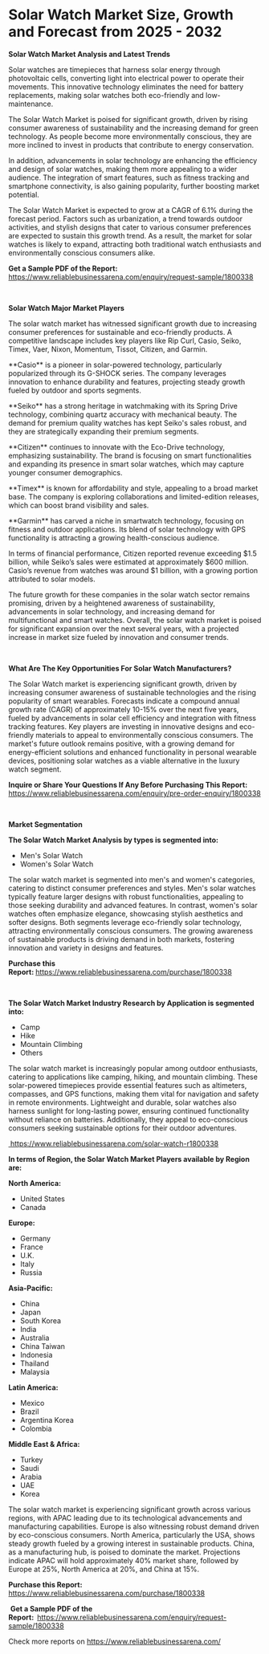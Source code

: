 <p><h1>Solar Watch Market Size, Growth and Forecast from 2025 - 2032</h1></p><p><strong>Solar Watch Market Analysis and Latest Trends</strong></p>
<p><p>Solar watches are timepieces that harness solar energy through photovoltaic cells, converting light into electrical power to operate their movements. This innovative technology eliminates the need for battery replacements, making solar watches both eco-friendly and low-maintenance. </p><p>The Solar Watch Market is poised for significant growth, driven by rising consumer awareness of sustainability and the increasing demand for green technology. As people become more environmentally conscious, they are more inclined to invest in products that contribute to energy conservation. </p><p>In addition, advancements in solar technology are enhancing the efficiency and design of solar watches, making them more appealing to a wider audience. The integration of smart features, such as fitness tracking and smartphone connectivity, is also gaining popularity, further boosting market potential. </p><p>The Solar Watch Market is expected to grow at a CAGR of 6.1% during the forecast period. Factors such as urbanization, a trend towards outdoor activities, and stylish designs that cater to various consumer preferences are expected to sustain this growth trend. As a result, the market for solar watches is likely to expand, attracting both traditional watch enthusiasts and environmentally conscious consumers alike.</p></p>
<p><strong>Get a Sample PDF of the Report:&nbsp;</strong> <a href="https://www.reliablebusinessarena.com/enquiry/request-sample/1800338?utm_campaign=2635&utm_medium=2&utm_source=Github&utm_content=ia&utm_term=04042025&utm_id=solar-watch">https://www.reliablebusinessarena.com/enquiry/request-sample/1800338</a></p>
<p>&nbsp;</p>
<p><strong>Solar Watch Major Market Players</strong></p>
<p><p>The solar watch market has witnessed significant growth due to increasing consumer preferences for sustainable and eco-friendly products. A competitive landscape includes key players like Rip Curl, Casio, Seiko, Timex, Vaer, Nixon, Momentum, Tissot, Citizen, and Garmin.</p><p>**Casio** is a pioneer in solar-powered technology, particularly popularized through its G-SHOCK series. The company leverages innovation to enhance durability and features, projecting steady growth fueled by outdoor and sports segments. </p><p>**Seiko** has a strong heritage in watchmaking with its Spring Drive technology, combining quartz accuracy with mechanical beauty. The demand for premium quality watches has kept Seiko's sales robust, and they are strategically expanding their premium segments.</p><p>**Citizen** continues to innovate with the Eco-Drive technology, emphasizing sustainability. The brand is focusing on smart functionalities and expanding its presence in smart solar watches, which may capture younger consumer demographics.</p><p>**Timex** is known for affordability and style, appealing to a broad market base. The company is exploring collaborations and limited-edition releases, which can boost brand visibility and sales.</p><p>**Garmin** has carved a niche in smartwatch technology, focusing on fitness and outdoor applications. Its blend of solar technology with GPS functionality is attracting a growing health-conscious audience.</p><p>In terms of financial performance, Citizen reported revenue exceeding $1.5 billion, while Seiko’s sales were estimated at approximately $600 million. Casio’s revenue from watches was around $1 billion, with a growing portion attributed to solar models.</p><p>The future growth for these companies in the solar watch sector remains promising, driven by a heightened awareness of sustainability, advancements in solar technology, and increasing demand for multifunctional and smart watches. Overall, the solar watch market is poised for significant expansion over the next several years, with a projected increase in market size fueled by innovation and consumer trends.</p></p>
<p>&nbsp;</p>
<p><strong>What Are The Key Opportunities For Solar Watch Manufacturers?</strong></p>
<p><p>The Solar Watch market is experiencing significant growth, driven by increasing consumer awareness of sustainable technologies and the rising popularity of smart wearables. Forecasts indicate a compound annual growth rate (CAGR) of approximately 10-15% over the next five years, fueled by advancements in solar cell efficiency and integration with fitness tracking features. Key players are investing in innovative designs and eco-friendly materials to appeal to environmentally conscious consumers. The market's future outlook remains positive, with a growing demand for energy-efficient solutions and enhanced functionality in personal wearable devices, positioning solar watches as a viable alternative in the luxury watch segment.</p></p>
<p><strong>Inquire or Share Your Questions If Any Before Purchasing This Report:</strong> <a href="https://www.reliablebusinessarena.com/enquiry/pre-order-enquiry/1800338?utm_campaign=2635&utm_medium=2&utm_source=Github&utm_content=ia&utm_term=04042025&utm_id=solar-watch">https://www.reliablebusinessarena.com/enquiry/pre-order-enquiry/1800338</a></p>
<p>&nbsp;</p>
<p><strong>Market Segmentation</strong></p>
<p><strong>The Solar Watch Market Analysis by types is segmented into:</strong></p>
<p><ul><li>Men's Solar Watch</li><li>Women's Solar Watch</li></ul></p>
<p><p>The solar watch market is segmented into men's and women's categories, catering to distinct consumer preferences and styles. Men's solar watches typically feature larger designs with robust functionalities, appealing to those seeking durability and advanced features. In contrast, women's solar watches often emphasize elegance, showcasing stylish aesthetics and softer designs. Both segments leverage eco-friendly solar technology, attracting environmentally conscious consumers. The growing awareness of sustainable products is driving demand in both markets, fostering innovation and variety in designs and features.</p></p>
<p><strong>Purchase this Report:&nbsp;</strong><a href="https://www.reliablebusinessarena.com/purchase/1800338?utm_campaign=2635&utm_medium=2&utm_source=Github&utm_content=ia&utm_term=04042025&utm_id=solar-watch">https://www.reliablebusinessarena.com/purchase/1800338</a></p>
<p>&nbsp;</p>
<p><strong>The Solar Watch Market Industry Research by Application is segmented into:</strong></p>
<p><ul><li>Camp</li><li>Hike</li><li>Mountain Climbing</li><li>Others</li></ul></p>
<p><p>The solar watch market is increasingly popular among outdoor enthusiasts, catering to applications like camping, hiking, and mountain climbing. These solar-powered timepieces provide essential features such as altimeters, compasses, and GPS functions, making them vital for navigation and safety in remote environments. Lightweight and durable, solar watches also harness sunlight for long-lasting power, ensuring continued functionality without reliance on batteries. Additionally, they appeal to eco-conscious consumers seeking sustainable options for their outdoor adventures.</p></p>
<p><a href="https://www.reliablebusinessarena.com/solar-watch-r1800338?utm_campaign=2635&utm_medium=2&utm_source=Github&utm_content=ia&utm_term=04042025&utm_id=solar-watch">&nbsp;https://www.reliablebusinessarena.com/solar-watch-r1800338</a></p>
<p><strong>In terms of Region, the Solar Watch Market Players available by Region are:</strong></p>
<p>
    <p> <strong> North America: </strong>
        <ul>
            <li>United States</li>
            <li>Canada</li>
        </ul>
        </p> 
    <p> <strong> Europe: </strong>
        <ul>
            <li>Germany</li>
            <li>France</li>
            <li>U.K.</li>
            <li>Italy</li>
            <li>Russia</li>
        </ul>
        </p> 
    <p> <strong> Asia-Pacific: </strong>
        <ul>
            <li>China</li>
            <li>Japan</li>
            <li>South Korea</li>
            <li>India</li>
            <li>Australia</li>
            <li>China Taiwan</li>
            <li>Indonesia</li>
            <li>Thailand</li>
            <li>Malaysia</li>
        </ul>
        </p> 
    <p> <strong> Latin America: </strong>
        <ul>
            <li>Mexico</li>
            <li>Brazil</li>
            <li>Argentina Korea</li>
            <li>Colombia</li>
        </ul>
        </p> 
    <p> <strong> Middle East & Africa: </strong>
        <ul>
            <li>Turkey</li>
            <li>Saudi</li>
            <li>Arabia</li>
            <li>UAE</li>
            <li>Korea</li>
        </ul>
    </p>
    </p>
<p><p>The solar watch market is experiencing significant growth across various regions, with APAC leading due to its technological advancements and manufacturing capabilities. Europe is also witnessing robust demand driven by eco-conscious consumers. North America, particularly the USA, shows steady growth fueled by a growing interest in sustainable products. China, as a manufacturing hub, is poised to dominate the market. Projections indicate APAC will hold approximately 40% market share, followed by Europe at 25%, North America at 20%, and China at 15%.</p></p>
<p><strong>Purchase this Report: </strong><a href="https://www.reliablebusinessarena.com/purchase/1800338?utm_campaign=2635&utm_medium=2&utm_source=Github&utm_content=ia&utm_term=04042025&utm_id=solar-watch">https://www.reliablebusinessarena.com/purchase/1800338</a></p>
<p>&nbsp;<strong>Get a Sample PDF of the Report:&nbsp;&nbsp;</strong><a href="https://www.reliablebusinessarena.com/enquiry/request-sample/1800338?utm_campaign=2635&utm_medium=2&utm_source=Github&utm_content=ia&utm_term=04042025&utm_id=solar-watch">https://www.reliablebusinessarena.com/enquiry/request-sample/1800338</a></p>
<p><strong></strong></p>
<p>Check more reports on <a href="https://www.reliablebusinessarena.com/?utm_campaign=2635&utm_medium=2&utm_source=Github&utm_content=ia&utm_term=04042025&utm_id=solar-watch">https://www.reliablebusinessarena.com/</a></p>
